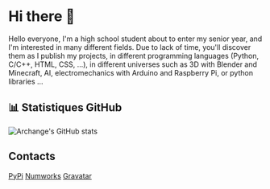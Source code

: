# Hi there 👋

Hello everyone, I'm a high school student about to enter my senior year, and I'm interested in many different fields. Due to lack of time, you'll discover them as I publish my projects, in different programming languages (Python, C/C++, HTML, CSS, ...), in different universes such as 3D with Blender and Minecraft, AI, electromechanics with Arduino and Raspberry Pi, or python libraries ...

## 📊 Statistiques GitHub
![Archange's GitHub stats](https://github-readme-stats.vercel.app/api?username=Archange-py&show=reviews,discussions_started,discussions_answered,prs_merged,prs_merged_percentage)

## Contacts

[PyPi](https://pypi.org/user/Archange/)
[Numworks](https://my.numworks.com/python/archange)
[Gravatar](https://gravatar.com/driven3da0c9d73d)
